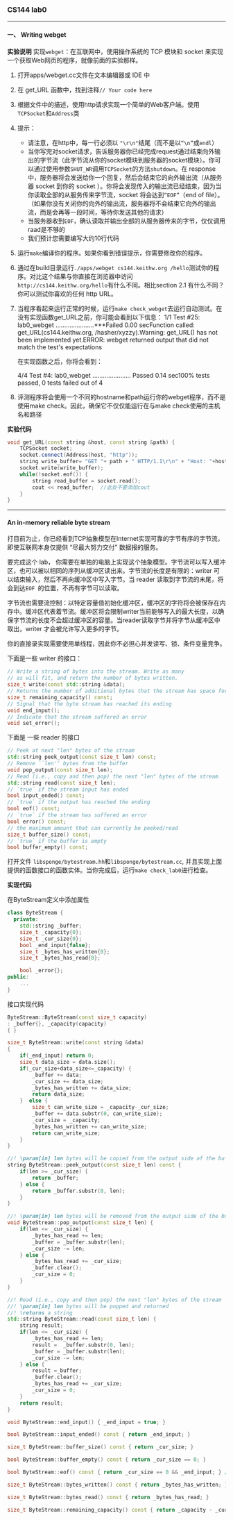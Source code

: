 ### CS144 lab0

- - -

#### 一、 Writing webget
**实验说明**
实现`webget`：在互联网中，使用操作系统的 TCP 模块和 socket 来实现一个获取Web网页的程序，就像前面的实验那样。

1. 打开apps/webget.cc文件在文本编辑器或 IDE 中

2. 在 get_URL 函数中，找到注释`// Your code here`

3. 根据文件中的描述，使用http请求实现一个简单的Web客户端。使用`TCPSocket`和`Address`类

4.	提示：
	- 请注意，在http中，每一行必须以 `"\r\n"`结尾（而不是以`“\n”`或`endl`）
	- 当你写完对socket请求，告诉服务器你已经完成request通过结束向外输出的字节流（此字节流从你的socket模块到服务器的socket模块）。你可以通过使用参数`SHUT_WR`调用`TCPSocket`的方法`shutdown`。在 response 中，服务器将会发送给你一个回复，然后会结束它的向外输出流（从服务器 socket 到你的 socket ）。你将会发现传入的输出流已经结束，因为当你读取全部的从服务传来字节流，socket 将会达到`“EOF”`（end of file）。（如果你没有关闭你的向外的输出流，服务器将不会结束它向外的输出流，而是会再等一段时间，等待你发送其他的请求）
	- 当服务器收到`EOF`，确认读取并输出全部的从服务器传来的字节，仅仅调用raad是不够的
	- 我们预计您需要编写大约10行代码
	
5. 运行`make`编译你的程序。如果你看到错误提示，你需要修改你的程序。

6. 通过在build目录运行`./apps/webget cs144.keithw.org /hello`测试你的程序。对比这个结果与你直接在浏览器中访问` http://cs144.keithw.org/hello`有什么不同。相比section 2.1 有什么不同？你可以测试你喜欢的任何 http URL。

7. 当程序看起来运行正常的时候，运行`make check_webget`去运行自动测试。在没有实现函数get_URL之前，你可能会看到以下信息：
   	1/1 Test #25: lab0_webget ......................***Failed    0.00 secFunction called: get_URL(cs144.keithw.org, /hasher/xyzzy).Warning: get_URL() has not been implemented yet.ERROR: webget returned output that did not match the test's expectations

   在实现函数之后，你将会看到：

   4/4 Test #4: lab0_webget ......................   Passed    0.14 sec100% tests passed, 0 tests failed out of 4

8.  评测程序将会使用一个不同的hostname和path运行你的webget程序，而不是使用make check。因此，确保它不仅仅能运行在与make check使用的主机名和路径

**实验代码**
```cpp
void get_URL(const string &host, const string &path) {
    TCPSocket socket;
    socket.connect(Address(host, "http"));
    string write_buffer= "GET "+ path + " HTTP/1.1\r\n" + "Host: "+host+"\r\n\r\n";
    socket.write(write_buffer);
    while(!socket.eof()) {
        string read_buffer = socket.read();
        cout << read_buffer;  //此处不要添加cout
    }
}
```

***

#### An in-memory reliable byte stream

打目前为止，你已经看到TCP抽象模型在Internet实现可靠的字节有序的字节流，即使互联网本身仅提供 “尽最大努力交付” 数据报的服务。

要完成这个 lab， 你需要在单独的电脑上实现这个抽象模型。字节流可以写入缓冲区，也可以被以相同的序列从缓冲区读出来。字节流的长度是有限的：writer 可以结束输入，然后不再向缓冲区中写入字节。当 reader 读取到字节流的末尾，将会到达`EOF `的位置，不再有字节可以读取。

字节流也需要流控制：以特定容量值初始化缓冲区，缓冲区的字符将会被保存在内存中。缓冲区代表着节流。缓冲区将会限制writer当前能够写入的最大长度，以确保字节流的长度不会超过缓冲区的容量。当reader读取字节并将字节从缓冲区中取出，writer 才会被允许写入更多的字节。

你的直接录实现需要使用单线程，因此你不必担心并发读写、锁、条件变量竞争。

下面是一些 writer 的接口：

```cpp
// Write a string of bytes into the stream. Write as many
// as will fit, and return the number of bytes written.
size_t write(const std::string &data);
// Returns the number of additional bytes that the stream has space for
size_t remaining_capacity() const;
// Signal that the byte stream has reached its ending
void end_input();
// Indicate that the stream suffered an error
void set_error();
```

下面是 一些 reader 的接口

```cpp
// Peek at next "len" bytes of the stream
std::string peek_output(const size_t len) const;
// Remove ``len'' bytes from the buffer
void pop_output(const size_t len);
// Read (i.e., copy and then pop) the next "len" bytes of the stream
std::string read(const size_t len);
// `true` if the stream input has ended
bool input_ended() const;
// `true` if the output has reached the ending
bool eof() const;
// `true` if the stream has suffered an error
bool error() const;
// the maximum amount that can currently be peeked/read
size_t buffer_size() const;
// `true` if the buffer is empty
bool buffer_empty() const;
```
打开文件 `libsponge/bytestream.hh`和`libsponge/bytestream.cc`, 并且实现上面提供的函数接口的函数实体。当你完成后，运行`make check_lab0`进行检查。

**实现代码**

在ByteStream定义中添加属性
```cpp
class ByteStream {
  private:
    std::string _buffer;
    size_t _capacity{0};
    size_t _cur_size{0};
    bool _end_input{false};
    size_t _bytes_has_written{0};
    size_t _bytes_has_read{0};

    bool _error{};  
public:
	...
}
```
接口实现代码
```cpp
ByteStream::ByteStream(const size_t capacity) 
: _buffer{}, _capacity(capacity)
{ }

size_t ByteStream::write(const string &data)
{
    if(_end_input) return 0;
    size_t data_size = data.size();
    if(_cur_size+data_size<=_capacity) {
        _buffer += data;
        _cur_size += data_size;
        _bytes_has_written += data_size;
        return data_size;
    }  else {
        size_t can_write_size = _capacity-_cur_size;
        _buffer += data.substr(0, can_write_size);
        _cur_size = _capacity;
        _bytes_has_written += can_write_size;
        return can_write_size;
    } 
}

//! \param[in] len bytes will be copied from the output side of the buffer
string ByteStream::peek_output(const size_t len) const {
    if(len >= _cur_size) {
        return _buffer;
    } else {
        return _buffer.substr(0, len);
    }
}

//! \param[in] len bytes will be removed from the output side of the buffer
void ByteStream::pop_output(const size_t len) {  
    if(len <= _cur_size) {
        _bytes_has_read += len;
        _buffer = _buffer.substr(len);
        _cur_size -= len;
    } else {
        _bytes_has_read += _cur_size;
        _buffer.clear();
        _cur_size = 0;
    }
}

//! Read (i.e., copy and then pop) the next "len" bytes of the stream
//! \param[in] len bytes will be popped and returned
//! \returns a string
std::string ByteStream::read(const size_t len) {
    string result;
    if(len <= _cur_size) {
        _bytes_has_read += len;
        result =  _buffer.substr(0, len);
        _buffer = _buffer.substr(len);
        _cur_size -= len;
    } else {
        result =_buffer;
        _buffer.clear();
        _bytes_has_read += _cur_size;
        _cur_size = 0;
    }
    return result;
}

void ByteStream::end_input() { _end_input = true; }

bool ByteStream::input_ended() const { return _end_input; }

size_t ByteStream::buffer_size() const { return _cur_size; }

bool ByteStream::buffer_empty() const { return _cur_size == 0; }

bool ByteStream::eof() const { return _cur_size == 0 && _end_input; } // 需要结束输入和当前缓存区为空， 同时满足

size_t ByteStream::bytes_written() const { return _bytes_has_written; }

size_t ByteStream::bytes_read() const { return _bytes_has_read; }

size_t ByteStream::remaining_capacity() const { return _capacity - _cur_size; }
```